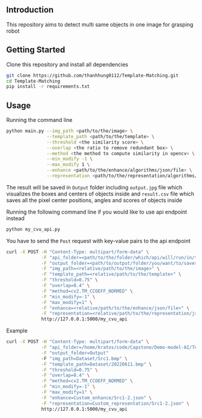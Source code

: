 
## Introduction
This repository aims to detect multi same objects in one image for grasping robot
## Getting Started
Clone this repository and install all dependencies
```bash
git clone https://github.com/thanhhung0112/Template-Matching.git
cd Template-Matching
pip install -r requirements.txt
```

## Usage
Running the command line
```bash
python main.py --img_path <path/to/the/image> \
               --template_path <path/to/the/template> \
               --threshold <the similarity score> \
               --overlap <the ratio to remove redundant box> \
               --method <the method to compute similarity in opencv> \
               --min_modify -1 \
               --max_modify 1 \
               --enhance <path/to/the/enhance/algorithms/json/file> \
               --representation <path/to/the/representation/algorithms/json/file>
```
The result will be saved in `Output` folder including `output.jpg` file which visualizes the boxes and centers of objects inside and `result.csv` file which saves all the pixel center positions, angles and scores of objects inside

Running the following command line if you would like to use api endpoint instead
```bash
python my_cvu_api.py
```

You have to send the `Post` request with key-value pairs to the api endpoint

```bash
curl -X POST -H "Content-Type: multipart/form-data" \
			 -F "api_folder=<path/to/the/folder/which/api/will/run/in/this>" \
			 -F "output_folder=<path/to/output/folder/you/want/to/save>" \
			 -F "img_path=<relative/path/to/the/image>" \
			 -F "template_path=<relative/path/to/the/template>" \
			 -F "threshold=0.75" \
			 -F "overlap=0.4" \
			 -F "method=cv2.TM_CCOEFF_NORMED" \
			 -F "min_modify=-1" \
			 -F "max_modify=1" \
			 -F "enhance=<relative/path/to/the/enhance/json/file>" \
			 -F "representation=<relative/path/to/the/representation/json/file>" \
			 http://127.0.0.1:5000/my_cvu_api
```

Example 
```bash
curl -X POST -H "Content-Type: multipart/form-data" \
			 -F "api_folder=/home/kratos/code/Capstone/Demo-model-AI/Template-Matching" \
			 -F "output_folder=Output" 
			 -F "img_path=Dataset/Src1.bmp" \
			 -F "template_path=Dataset/20220611.bmp" \
			 -F "threshold=0.75" \
			 -F "overlap=0.4" \
			 -F "method=cv2.TM_CCOEFF_NORMED" \
			 -F "min_modify=-1" \
			 -F "max_modify=1" \
			 -F "enhance=Custom_enhance/Src1-2.json" \
			 -F "representation=Custom_representation/Src1-2.json" \
			 http://127.0.0.1:5000/my_cvu_api
```